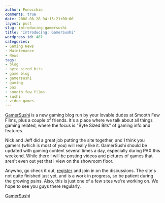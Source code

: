 ```yaml
---
author: Pwnocchio
comments: true
date: 2008-08-28 04:13:21+00:00
layout: post
slug: introducing-gamersushi
title: 'Introducing: GamerSushi'
wordpress_id: 487
categories:
- Gaming News
- Maintenance
- News
tags:
- blog
- byte sized bits
- game blog
- gamersushi
- gaming
- pax
- smooth few films
- sushi
- video games
---
```


[GamerSushi](http://www.gamersushi.com/) is a new gaming blog run by your lovable dudes at Smooth Few Films, plus a couple of friends. It's a place where we talk about all things gaming related, where the focus is "Byte Sized Bits" of gaming info and features.

Nick and Jeff did a great job putting the site together, and I think you gamers (which is most of you) will really like it. GamerSushi should be updated with gaming content several times a day, especially during PAX this weekend. While there I will be posting videos and pictures of games that aren't even out yet that I view on the showroom floor.

Anywho, go check it out, [register](http://gamersushi.com/wp-login.php?action=register) and join in on the discussions. The site's not quite finished just yet, and is a work in progress, so be patient during the growing pains. Also, this is just one of a few sites we're working on. We hope to see you guys there regularly.

[GamerSushi](http://www.gamersushi.com/)
